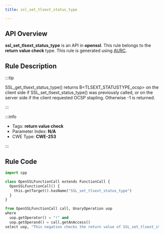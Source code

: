 ```yaml
---
title: ssl_set_tlsext_status_type

---
```



## API Overview
**ssl_set_tlsext_status_type** is an API in **openssl**. This rule belongs to the **return value check** type. This rule is generated using [AURC](../../tools/AURC).
## Rule Description

:::tip

SSL_get_tlsext_status_type() returns B\<TLSEXT_STATUSTYPE_ocsp\> on the client side if SSL_set_tlsext_status_type() was previously called, or on the server side if the client requested OCSP stapling. Otherwise -1 is returned.

:::

:::info

- Tags: **return value check**
- Parameter Index: **N/A**
- CWE Type: **CWE-253**

:::

## Rule Code
```python
import cpp

class OpenSSLFunctionCall extends FunctionCall {
  OpenSSLFunctionCall() {
    this.getTarget().hasName("SSL_set_tlsext_status_type")
  }
}

from OpenSSLFunctionCall call, UnaryOperation uop
where
  uop.getOperator() = "!" and
  uop.getOperand() = call.getAnAccess()
select uop, "This negation checks the return value of SSL_set_tlsext_status_type."
```